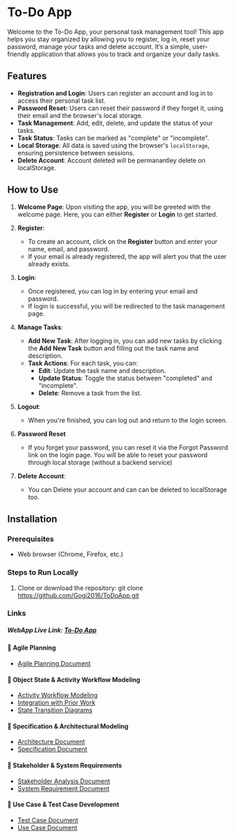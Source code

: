 # To-Do App

Welcome to the To-Do App, your personal task management tool! This app helps you stay organized by allowing you to register, log in, reset your password, manage your tasks and delete account. It’s a simple, user-friendly application that allows you to track and organize your daily tasks.

## Features

- **Registration and Login**: Users can register an account and log in to access their personal task list.
- **Password Reset:** Users can reset their password if they forget it, using their email and the browser's local storage.
- **Task Management**: Add, edit, delete, and update the status of your tasks.
- **Task Status**: Tasks can be marked as "complete" or "incomplete".
- **Local Storage**: All data is saved using the browser's `localStorage`, ensuring persistence between sessions.
- **Delete Account**: Account deleted will be permanantley delete on localStorage.

## How to Use

1. **Welcome Page**: Upon visiting the app, you will be greeted with the welcome page. Here, you can either **Register** or **Login** to get started.
   
2. **Register**: 
    - To create an account, click on the **Register** button and enter your name, email, and password.
    - If your email is already registered, the app will alert you that the user already exists.
   
3. **Login**: 
    - Once registered, you can log in by entering your email and password.
    - If login is successful, you will be redirected to the task management page.

4. **Manage Tasks**:
    - **Add New Task**: After logging in, you can add new tasks by clicking the **Add New Task** button and filling out the task name and description.
    - **Task Actions**: For each task, you can:
        - **Edit**: Update the task name and description.
        - **Update Status**: Toggle the status between "completed" and "incomplete".
        - **Delete**: Remove a task from the list.

5. **Logout**: 
    - When you're finished, you can log out and return to the login screen.
  
6. **Password Reset**
    - If you forget your password, you can reset it via the Forgot Password link on the login 
    page. You will be able to reset your password through local storage (without a backend service)

7.  **Delete Account**:
    - You can Delete your account and can can be deleted to localStorage too.
   
## Installation

### Prerequisites

- Web browser (Chrome, Firefox, etc.)

### Steps to Run Locally

1. Clone or download the repository:
   git clone https://github.com/Gogi2016/ToDoApp.git
   
### Links

##### WebApp Live Link: [To-Do App](https://gogi2016.github.io/ToDoApp/)

#### 📌 Agile Planning  
- [Agile Planning Document](Docs/Agile%20User%20Stories%2C%20Backlog%2C%20and%20Sprint%20Planning/Agile-Planning.md)

#### 📌 Object State & Activity Workflow Modeling  
- [Activity Workflow Modeling](Docs/Object%20State%20Modeling%20and%20Activity%20Workflow%20Modeling/Activity%20Workflow%20Modeling.md)
- [Integration with Prior Work](Docs/Object%20State%20Modeling%20and%20Activity%20Workflow%20Modeling/Integration%20with%20Prior%20Work.md)
- [State Transition Diagrams](Docs/Object%20State%20Modeling%20and%20Activity%20Workflow%20Modeling/State%20Transition%20Diagrams.md)

#### 📌 Specification & Architectural Modeling  
- [Architecture Document](Docs/Specification%20and%20Architectural%20Modeling/ARCHITECTURE.md)
- [Specification Document](Docs/Specification%20and%20Architectural%20Modeling/SPECIFICATION.md)

#### 📌 Stakeholder & System Requirements  
- [Stakeholder Analysis Document](Docs/Stakeholder%20and%20System%20Requirements/StakeholderAnalysis.md)
- [System Requirement Document](Docs/Stakeholder%20and%20System%20Requirements/SystemRequirementDocument.md)

#### 📌 Use Case & Test Case Development  
- [Test Case Document](Docs/Use%20Case%20Modeling%20and%20Test%20Case%20Development/TestCase.md)
- [Use Case Document](Docs/Use%20Case%20Modeling%20and%20Test%20Case%20Development/UseCase.md)
